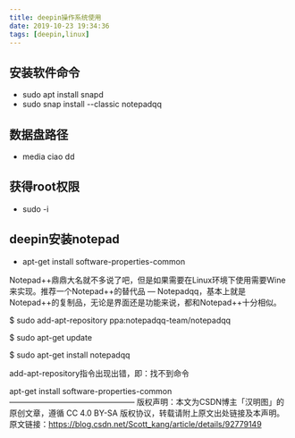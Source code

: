 ```yaml
---
title: deepin操作系统使用
date: 2019-10-23 19:34:36
tags: [deepin,linux]
---
```


## 安装软件命令

- sudo apt install snapd
- sudo snap install --classic notepadqq

## 数据盘路径

- media ciao dd

## 获得root权限

- sudo -i

## deepin安装notepad

- apt-get install software-properties-common

Notepad++鼎鼎大名就不多说了吧，但是如果需要在Linux环境下使用需要Wine来实现。推荐一个Notepad++的替代品 — Notepadqq，基本上就是Notepad++的复制品，无论是界面还是功能来说，都和Notepad++十分相似。

$ sudo add-apt-repository ppa:notepadqq-team/notepadqq

$ sudo apt-get update

$ sudo apt-get install notepadqq

add-apt-repository指令出现出错，即：找不到命令

apt-get install software-properties-common
————————————————
版权声明：本文为CSDN博主「汉明图」的原创文章，遵循 CC 4.0 BY-SA 版权协议，转载请附上原文出处链接及本声明。
原文链接：https://blog.csdn.net/Scott_kang/article/details/92779149
